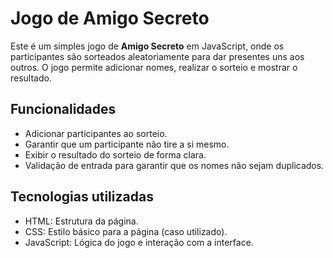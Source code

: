 # Jogo de Amigo Secreto

Este é um simples jogo de **Amigo Secreto** em JavaScript, onde os participantes são sorteados aleatoriamente para dar presentes uns aos outros. O jogo permite adicionar nomes, realizar o sorteio e mostrar o resultado.

## Funcionalidades

- Adicionar participantes ao sorteio.
- Garantir que um participante não tire a si mesmo.
- Exibir o resultado do sorteio de forma clara.
- Validação de entrada para garantir que os nomes não sejam duplicados.

## Tecnologias utilizadas
- HTML: Estrutura da página.
- CSS: Estilo básico para a página (caso utilizado).
- JavaScript: Lógica do jogo e interação com a interface.

